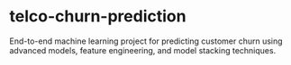 # telco-churn-prediction
End-to-end machine learning project for predicting customer churn using advanced models, feature engineering, and model stacking techniques.
